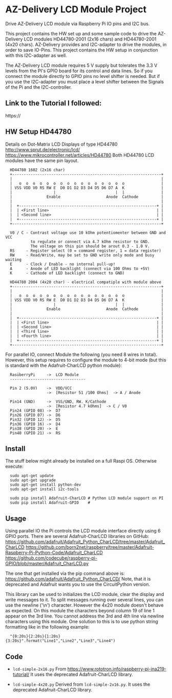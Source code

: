 # AZ-Delivery LCD Module Project
  Drive AZ-Delivery LCD module via Raspberry Pi IO pins and I2C bus.

  This project contains the HW set up and some sample code to drive the
  AZ-Delivery LCD modules HD44780-2001 (2x16 chars) and HD44780-2001 (4x20 chars).
  AZ-Delivery provides and I2C-adapter to drive the modules, in order to
  save IO-Pins. This project contains the HW setup in conjunction with this
  I2C-adapter as well.

  The AZ-Delivery LCD module requires 5 V supply but tolerates the 3.3 V levels
  from the PI's GPIO board for its control and data lines.
  So if you connect the module directly to GPIO pins no level shifter is needed.
  But if you use the I2C-adapter you must place a level shifter between the
  Signals of the Pi and the I2C-controller.

## Link to the Tutorial I followed:
  https://

## HW Setup HD44780
  Details on  Dot-Matrix LCD Displays of type HD44780
     http://www.sprut.de/electronic/lcd/
     https://www.mikrocontroller.net/articles/HD44780
  Both HD44780 LCD modules have the same pin layout.

  ```
    HD44780 1602 (2x16 char)
    +-----------------------------------------------------------------+
    |                                                                 |
    |   o  o  o  o  o  o  o  o  o  o  o  o  o  o  o  o                |
    | VSS VDD V0 RS RW E  D0 D1 D2 D3 D4 D5 D6 D7 A  K                |
    |                  |                          |  |                |
    |               Enable                    Anode  Cathode          |
    |                                                                 |
    |  +------------------------------------------------------------+ |
    |  | <First line>                                               | |
    |  | <Second line>                                              | |
    |  +------------------------------------------------------------+ |
    +-----------------------------------------------------------------+

    V0 / C - Contrast voltage use 10 kOhm potentiomenter between GND and VCC
             to regulate or connect via 4.7 kOhm resistor to GND.
             The voltage on this pin should be arout 0.3 - 1.0 V.
    RS     - Register select (0 = command register, 1 = data register)
    RW     - Read/Write, may be set to GND write only mode and busy waiting
    E      - Clock / Enable - no internal pull-up!
    A      - Anode of LED backlight (connect via 100 Ohms to +5V)
    K      - Cathode of LED backlight (connect to GND)

    HD44780 2004 (4x20 char) - electrical compatiple with module above
    +-----------------------------------------------------------------+
    |                                                                 |
    |   o  o  o  o  o  o  o  o  o  o  o  o  o  o  o  o                |
    | VSS VDD V0 RS RW E  D0 D1 D2 D3 D4 D5 D6 D7 A  K                |
    |                  |                          |  |                |
    |               Enable                    Anode  Cathode          |
    |                                                                 |
    |  +------------------------------------------------------------+ |
    |  | <First line>                                               | |
    |  | <Second line>                                              | |
    |  | <Third line>                                               | |
    |  | <Fourth line>                                              | |
    |  +------------------------------------------------------------+ |
    +-----------------------------------------------------------------+

  ```

  For parallel IO, connect Module the following (you need 8 wires in total).
  However, this setup requires to configure the module to 4-bit mode (but
  this is standard with the Adafruit-CharLCD python module):

  ```
    RasüberryPi     ->  LCD Module
    ---------------------------------

    Pin 2 (5.0V)    ->  VDD/VCC
                    ->  [Resistor 51 /100 Ohms]  -> A / Anode

    Pin14 (GND)     ->  VSS/GND, RW. K/Cathode
                    ->  [Resistor 4.7 kOhms]  -> C / V0
    Pin24 (GPIO 08) ->  D7
    Pin26 (GPIO 07) ->  D6
    Pin32 (GPIO 12) ->  D5
    Pin36 (GPIO 16) ->  D4
    Pin38 (GPIO 20) ->  E
    Pin40 (GPIO 21) ->  RS

  ```    

## Install

  The stuff below might already be installed on a full Raspi OS.
  Otherwise execute:
  ```
    sudo apt-get update
    sudo apt-get upgrade
    sudo apt-get install python-dev
    sudo apt-get install i2c-tools

    sudo pip install Adafruit-CharLCD # Python LCD module support on PI
    sudo pip install Adafruit-GPIO    #
  ```

## Usage
  Using parallel IO the Pi controls the LCD module interface directly using
  6 GPIO ports.
  There are several Adafruit-CharLCD libraries on GitHub:
     https://github.com/adafruit/Adafruit_Python_CharLCD/tree/master/Adafruit_CharLCD
     https://github.com/born2net/raspberry/tree/master/Adafruit-Raspberry-Pi-Python-Code/Adafruit_CharLCD
     https://github.com/codecube/raspberry-pi-GPIO/blob/master/Adafruit_CharLCD.py

  The one that get installed via the pip command above is:
     https://github.com/adafruit/Adafruit_Python_CharLCD/
  Note, that it is deprecated and Adafruit wants you to use the CircuitPython
  version.

  This library can be used to initializes the LCD module, clear the display and
  write messages to it.
  To split messages running over several lines, you can use the newline ('\n')
  character. However the 4x20 module doesn't behave as expected. On this
  module the characters beyond column 19 of line 1 appear on the 3rd line.
  You cannot address the 3rd and 4th line via newline characters using this
  module.
  One solution to this is to use python string formatting like in the following
  example:
  ```
    "{0:20s}{2:20s}{1:20s}{3:20s}".format("Line1","Line2","Line3","Line4")
  ```


## Code

  - `lcd-simple-2x16.py`
    From https://www.rototron.info/raspberry-pi-ina219-tutorial/
    It uses the deprecated Adafruit-CharLCD library.

  - `lcd-simple-4x20.py`
    Derived from `lcd-simple-2x16.py`.
    It uses the deprecated Adafruit-CharLCD library.
 
